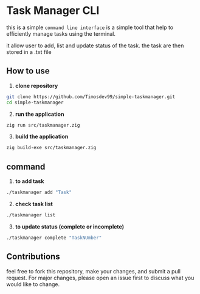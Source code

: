 # Task Manager CLI

this is a simple `command line interface` is a simple tool that help to efficiently manage tasks using the terminal.

it allow user to add, list and update status of the task. the task are then stored in a .txt file

## How to use 

1. **clone repository**

```sh
git clone https://github.com/Timosdev99/simple-taskmanager.git
cd simple-taskmanager
```

2. **run the application**

```sh
zig run src/taskmanager.zig
```

3. **build the application**

```sh 
zig build-exe src/taskmanager.zig
```

## command

1. **to add task**

```sh
./taskmanager add "Task"
```

2. **check task list**

```sh
./taskmanager list
```

3. **to update status (complete or incomplete)**

```sh
./taskmanager complete "TaskNUmber"
```

## Contributions

feel free to fork this repository, make your changes, and submit a pull request. For major changes, please open an issue first to discuss what you would like to change.